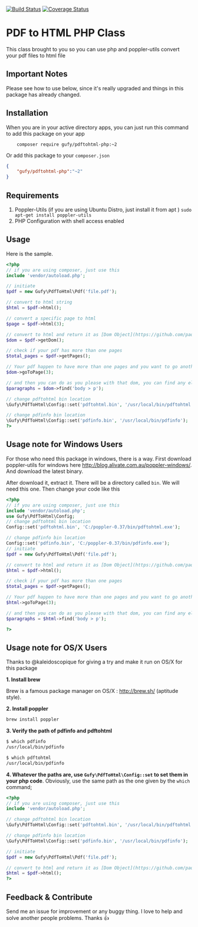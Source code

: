 [![Build Status](https://travis-ci.org/mgufrone/pdf-to-html.svg?branch=master)](https://travis-ci.org/mgufrone/pdf-to-html)
[![Coverage Status](https://coveralls.io/repos/github/mgufrone/pdf-to-html/badge.svg?branch=master)](https://coveralls.io/github/mgufrone/pdf-to-html?branch=master)



# PDF to HTML PHP Class

This class brought to you so you can use php and poppler-utils convert your pdf files to html file

## Important Notes

Please see how to use below, since it's really upgraded and things in this package has already changed.

## Installation

When you are in your active directory apps, you can just run this command to add this package on your app

```
	composer require gufy/pdftohtml-php:~2
```

Or add this package to your `composer.json`

```json
{
	"gufy/pdftohtml-php":"~2"
}
```

## Requirements
1. Poppler-Utils (if you are using Ubuntu Distro, just install it from apt )
	`sudo apt-get install poppler-utils`
2. PHP Configuration with shell access enabled

## Usage

Here is the sample.

```php
<?php
// if you are using composer, just use this
include 'vendor/autoload.php';

// initiate
$pdf = new Gufy\PdfToHtml\Pdf('file.pdf');

// convert to html string
$html = $pdf->html();

// convert a specific page to html
$page = $pdf->html(3);

// convert to html and return it as [Dom Object](https://github.com/paquettg/php-html-parser)
$dom = $pdf->getDom();

// check if your pdf has more than one pages
$total_pages = $pdf->getPages();

// Your pdf happen to have more than one pages and you want to go another page? Got it. use this command to change the current page to page 3
$dom->goToPage(3);

// and then you can do as you please with that dom, you can find any element you want
$paragraphs = $dom->find('body > p');

// change pdftohtml bin location
\Gufy\PdfToHtml\Config::set('pdftohtml.bin', '/usr/local/bin/pdftohtml');

// change pdfinfo bin location
\Gufy\PdfToHtml\Config::set('pdfinfo.bin', '/usr/local/bin/pdfinfo');
?>
```

## Usage note for Windows Users
For those who need this package in windows, there is a way. First download poppler-utils for windows here <http://blog.alivate.com.au/poppler-windows/>. And download the latest binary.

After download it, extract it. There will be a directory called `bin`. We will need this one. Then change your code like this


```php
<?php
// if you are using composer, just use this
include 'vendor/autoload.php';
use Gufy\PdfToHtml\Config;
// change pdftohtml bin location
Config::set('pdftohtml.bin', 'C:/poppler-0.37/bin/pdftohtml.exe');

// change pdfinfo bin location
Config::set('pdfinfo.bin', 'C:/poppler-0.37/bin/pdfinfo.exe');
// initiate
$pdf = new Gufy\PdfToHtml\Pdf('file.pdf');

// convert to html and return it as [Dom Object](https://github.com/paquettg/php-html-parser)
$html = $pdf->html();

// check if your pdf has more than one pages
$total_pages = $pdf->getPages();

// Your pdf happen to have more than one pages and you want to go another page? Got it. use this command to change the current page to page 3
$html->goToPage(3);

// and then you can do as you please with that dom, you can find any element you want
$paragraphs = $html->find('body > p');

?>
```

## Usage note for OS/X Users

Thanks to @kaleidoscopique for giving a try and make it run on OS/X for this package

**1. Install brew**

Brew is a famous package manager on OS/X : http://brew.sh/ (aptitude style).

**2. Install poppler**
```bash
brew install poppler
```

**3. Verify the path of pdfinfo and pdftohtml**
```bash
$ which pdfinfo
/usr/local/bin/pdfinfo

$ which pdftohtml
/usr/local/bin/pdfinfo
```

**4. Whatever the paths are, use ```Gufy\PdfToHtml\Config::set``` to set them in your php code**. Obviously, use the same path as the one given by the ```which``` command;

```php
<?php
// if you are using composer, just use this
include 'vendor/autoload.php';

// change pdftohtml bin location
\Gufy\PdfToHtml\Config::set('pdftohtml.bin', '/usr/local/bin/pdftohtml');

// change pdfinfo bin location
\Gufy\PdfToHtml\Config::set('pdfinfo.bin', '/usr/local/bin/pdfinfo');

// initiate
$pdf = new Gufy\PdfToHtml\Pdf('file.pdf');

// convert to html and return it as [Dom Object](https://github.com/paquettg/php-html-parser)
$html = $pdf->html();
?>
```

## Feedback & Contribute

Send me an issue for improvement or any buggy thing. I love to help and solve another people problems. Thanks :+1:
